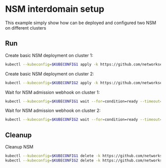 # NSM interdomain setup


This example simply show how can be deployed and configured two NSM on different clusters

## Run

Create basic NSM deployment on cluster 1:

```bash
kubectl --kubeconfig=$KUBECONFIG1 apply -k https://github.com/networkservicemesh/deployments-k8s/examples/interdomain/nsm/cluster1?ref=4fcb6f9eb88e40380a7a163fa52e7bbb4cbca9ca
```

Create basic NSM deployment on cluster 2:

```bash
kubectl --kubeconfig=$KUBECONFIG2 apply -k https://github.com/networkservicemesh/deployments-k8s/examples/interdomain/nsm/cluster2?ref=4fcb6f9eb88e40380a7a163fa52e7bbb4cbca9ca
```

Wait for NSM admission webhook on cluster 1:

```bash
kubectl --kubeconfig=$KUBECONFIG1 wait --for=condition=ready --timeout=1m pod -n nsm-system -l app=admission-webhook-k8s
```

Wait for NSM admission webhook on cluster 2:

```bash
kubectl --kubeconfig=$KUBECONFIG2 wait --for=condition=ready --timeout=1m pod -n nsm-system -l app=admission-webhook-k8s
```

## Cleanup

Cleanup NSM
```bash
kubectl --kubeconfig=$KUBECONFIG1 delete -k https://github.com/networkservicemesh/deployments-k8s/examples/interdomain/nsm/cluster1?ref=4fcb6f9eb88e40380a7a163fa52e7bbb4cbca9ca
kubectl --kubeconfig=$KUBECONFIG2 delete -k https://github.com/networkservicemesh/deployments-k8s/examples/interdomain/nsm/cluster2?ref=4fcb6f9eb88e40380a7a163fa52e7bbb4cbca9ca
```
